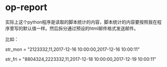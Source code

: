 # op-report
实际上这个python程序是读取的脚本统计的内容，脚本统计的内容要按照我在程序里写的默认值一样。然后拆分通过预设的html邮件格式发送邮件。

比如：
  
  str_mon = "2123332,11,2017-12-16 10:00:00,2017-12-16 10:00:11"
  
  str_fri = "8804324,2223332,11,2017-12-18 10:00:00,2017-12-19 10:00:11"
